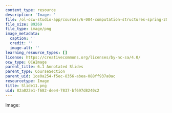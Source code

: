 ```yaml
---
content_type: resource
description: 'Image: '
file: /ol-ocw-studio-app/courses/6-004-computation-structures-spring-2017/82a022e1f682dee47837bf697d8240c2_Slide11.png
file_size: 89269
file_type: image/png
image_metadata:
  caption: ''
  credit: ''
  image-alt: ''
learning_resource_types: []
license: https://creativecommons.org/licenses/by-nc-sa/4.0/
ocw_type: OCWImage
parent_title: 6.1 Annotated Slides
parent_type: CourseSection
parent_uid: 1ce0a254-f5ec-8356-abea-088ff937a0ac
resourcetype: Image
title: Slide11.png
uid: 82a022e1-f682-dee4-7837-bf697d8240c2
---
```

Image: 
